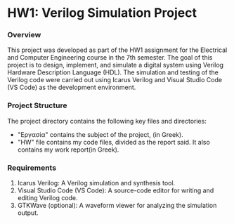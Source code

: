 # HW1: Verilog Simulation Project

### Overview

This project was developed as part of the HW1 assignment for the Electrical and Computer Engineering course in the 7th semester. The goal of this project is to design, implement, and simulate a digital system using Verilog Hardware Description Language (HDL). The simulation and testing of the Verilog code were carried out using Icarus Verilog and Visual Studio Code (VS Code) as the development environment.


### Project Structure

The project directory contains the following key files and directories:
- "Εργασία" contains the subject of the project, (in Greek).
- "HW" file contains my code files, divided as the report said. It also contains my work report(in Greek).


### Requirements

1. Icarus Verilog: A Verilog simulation and synthesis tool.
2. Visual Studio Code (VS Code): A source-code editor for writing and editing Verilog code.
3. GTKWave (optional): A waveform viewer for analyzing the simulation output.
